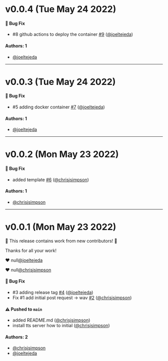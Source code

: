 # v0.0.4 (Tue May 24 2022)

#### 🐛 Bug Fix

- #8 github actions to deploy the container [#9](https://github.com/KarmaComputing/tts-server/pull/9) ([@joeltejeda](https://github.com/joeltejeda))

#### Authors: 1

- [@joeltejeda](https://github.com/joeltejeda)

---

# v0.0.3 (Tue May 24 2022)

#### 🐛 Bug Fix

- #5 adding docker container [#7](https://github.com/KarmaComputing/tts-server/pull/7) ([@joeltejeda](https://github.com/joeltejeda))

#### Authors: 1

- [@joeltejeda](https://github.com/joeltejeda)

---

# v0.0.2 (Mon May 23 2022)

#### 🐛 Bug Fix

- added template [#6](https://github.com/KarmaComputing/tts-server/pull/6) ([@chrisjsimpson](https://github.com/chrisjsimpson))

#### Authors: 1

- [@chrisjsimpson](https://github.com/chrisjsimpson)

---

# v0.0.1 (Mon May 23 2022)

:tada: This release contains work from new contributors! :tada:

Thanks for all your work!

:heart: null[@joeltejeda](https://github.com/joeltejeda)

:heart: null[@chrisjsimpson](https://github.com/chrisjsimpson)

#### 🐛 Bug Fix

- #3 adding release tag [#4](https://github.com/KarmaComputing/tts-server/pull/4) ([@joeltejeda](https://github.com/joeltejeda))
- Fix #1 add initial post request -> wav [#2](https://github.com/KarmaComputing/tts-server/pull/2) ([@chrisjsimpson](https://github.com/chrisjsimpson))

#### ⚠️ Pushed to `main`

- added README.md ([@chrisjsimpson](https://github.com/chrisjsimpson))
- install tts server how to initial ([@chrisjsimpson](https://github.com/chrisjsimpson))

#### Authors: 2

- [@chrisjsimpson](https://github.com/chrisjsimpson)
- [@joeltejeda](https://github.com/joeltejeda)
